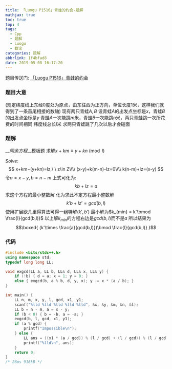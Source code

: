 ```yaml
---
title: 「Luogu P1516」青蛙的约会-题解
mathjax: true
toc: true
top: 4
tags:
  - Cpp
  - 题解
  - Luogu
  - 数论
categories: 题解
abbrlink: 1f4bfad8
date: 2019-05-08 16:17:20
---
```


题目传送门: [「Luogu P1516」青蛙的约会](https://www.luogu.org/problemnew/show/P1516)

<!--more-->

### 题目大意
(规定纬度线上东经0度处为原点，由东往西为正方向，单位长度1米，这样我们就得到了一条首尾相接的数轴)
现有两只青蛙$A,B$
设青蛙$A$的出发点坐标是$x$，青蛙$B$的出发点坐标是$y$
青蛙$A$一次能跳$m$米，青蛙$B$一次能跳$n$米，两只青蛙跳一次所花费的时间相同
纬度线总长$l$米
求两只青蛙跳了几次以后才会碰面

### 题解
__*同余方程*__模板题
求解$x + km\equiv y + kn \pmod l$

$Solve:$
$$
x+km−(y+kn)=lz,\ \ z\in Z\\\\
(x-y)+k(m-n)-lz=0\\\\
k(n-m)+lz=(x-y)
$$
令$a=x-y,b=n-m$
上式可化为:
$$
kb+lz=a
$$
求这个方程的最小整数解
化为求此不定方程最小整数解
$$k'b+lz'=gcd(b,l)$$
使用扩展欧几里得算法可得一组特解$(k',b')$
最小解为$k_{min} = k'\bmod \frac{l}{gcd(b,l)}$
以上解$k_{min}$的方程右边是$gcd(b,l)$而不是$a$
所以结果为
$$\boxed{ (k'\times \frac{a}{gcd(b,l)})\bmod \frac{l}{gcd(b,l)} }$$

### 代码
```cpp
#include <bits/stdc++.h>
using namespace std;
typedef long long LL;

void exgcd(LL a, LL b, LL& d, LL& x, LL& y) {
    if (!b) { d = a; x = 1; y = 0; }
    else { exgcd(b, a % b, d, y, x); y -= x * (a / b); }
}

int main() {
    LL n, m, x, y, l, gcd, x1, y1;
    scanf("%lld %lld %lld %lld %lld", &x, &y, &m, &n, &l);
    LL b = n - m, a = x - y;
    if (b < 0) { b = -b, a = -a; }
    exgcd(b, l, gcd, x1, y1);
    if (a % gcd) {
        printf("Impossible\n");
    } else {
        LL ans = ((x1 * (a / gcd)) % (l / gcd) + (l / gcd)) % (l / gcd);
        printf("%lld\n", ans);
    }
    return 0;
}
/* 26ms 916kB */
```